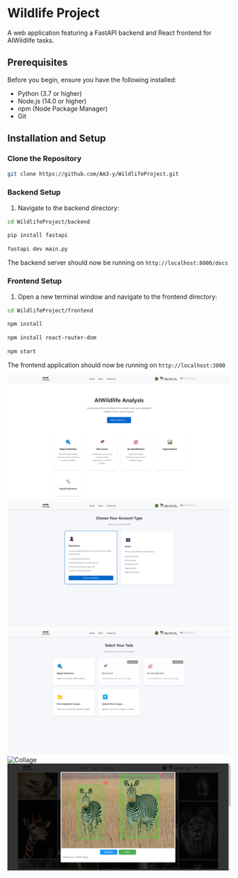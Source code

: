 # Wildlife Project
A web application featuring a FastAPI backend and React frontend for AIWildlife tasks.

## Prerequisites

Before you begin, ensure you have the following installed:
- Python (3.7 or higher)
- Node.js (14.0 or higher)
- npm (Node Package Manager)
- Git

## Installation and Setup

### Clone the Repository
```bash
git clone https://github.com/Am3-y/WildlifeProject.git
```

### Backend Setup
1. Navigate to the backend directory:
```bash
cd WildlifeProject/backend
```
```bash
pip install fastapi
```
```bash
fastapi dev main.py
```

The backend server should now be running on `http://localhost:8000/docs`

### Frontend Setup
1. Open a new terminal window and navigate to the frontend directory:
```bash
cd WildlifeProject/frontend
```
```bash
npm install
```
```bash
npm install react-router-dom
```
```bash
npm start
```

The frontend application should now be running on `http://localhost:3000`

![Landing Page](./LandingPage.png)
![User Type](./UserType.png)
![Task Select](./TaskSelect.png)
![Collage](./Collage.png)
![Bounding Box](./BoundingBox.png)
